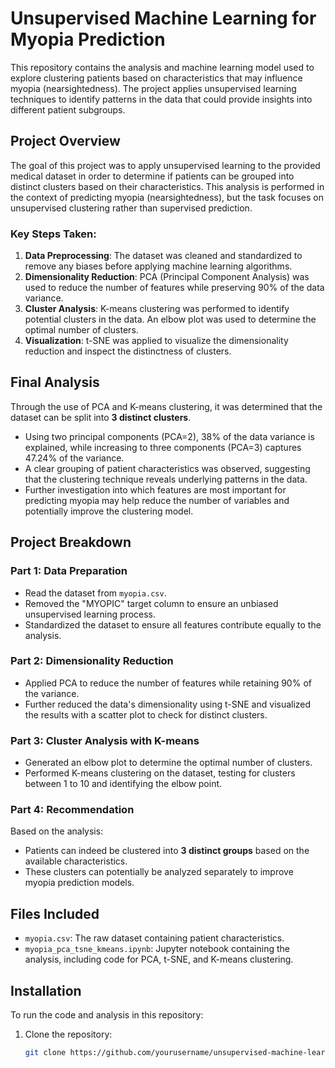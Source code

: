# Unsupervised Machine Learning for Myopia Prediction

This repository contains the analysis and machine learning model used to explore clustering patients based on characteristics that may influence myopia (nearsightedness). The project applies unsupervised learning techniques to identify patterns in the data that could provide insights into different patient subgroups. 

## Project Overview

The goal of this project was to apply unsupervised learning to the provided medical dataset in order to determine if patients can be grouped into distinct clusters based on their characteristics. This analysis is performed in the context of predicting myopia (nearsightedness), but the task focuses on unsupervised clustering rather than supervised prediction.

### Key Steps Taken:
1. **Data Preprocessing**: The dataset was cleaned and standardized to remove any biases before applying machine learning algorithms.
2. **Dimensionality Reduction**: PCA (Principal Component Analysis) was used to reduce the number of features while preserving 90% of the data variance.
3. **Cluster Analysis**: K-means clustering was performed to identify potential clusters in the data. An elbow plot was used to determine the optimal number of clusters.
4. **Visualization**: t-SNE was applied to visualize the dimensionality reduction and inspect the distinctness of clusters.

## Final Analysis

Through the use of PCA and K-means clustering, it was determined that the dataset can be split into **3 distinct clusters**. 
- Using two principal components (PCA=2), 38% of the data variance is explained, while increasing to three components (PCA=3) captures 47.24% of the variance.
- A clear grouping of patient characteristics was observed, suggesting that the clustering technique reveals underlying patterns in the data.
- Further investigation into which features are most important for predicting myopia may help reduce the number of variables and potentially improve the clustering model.

## Project Breakdown

### Part 1: Data Preparation
- Read the dataset from `myopia.csv`.
- Removed the "MYOPIC" target column to ensure an unbiased unsupervised learning process.
- Standardized the dataset to ensure all features contribute equally to the analysis.

### Part 2: Dimensionality Reduction
- Applied PCA to reduce the number of features while retaining 90% of the variance.
- Further reduced the data's dimensionality using t-SNE and visualized the results with a scatter plot to check for distinct clusters.

### Part 3: Cluster Analysis with K-means
- Generated an elbow plot to determine the optimal number of clusters.
- Performed K-means clustering on the dataset, testing for clusters between 1 to 10 and identifying the elbow point.

### Part 4: Recommendation
Based on the analysis:
- Patients can indeed be clustered into **3 distinct groups** based on the available characteristics.
- These clusters can potentially be analyzed separately to improve myopia prediction models.

## Files Included

- `myopia.csv`: The raw dataset containing patient characteristics.
- `myopia_pca_tsne_kmeans.ipynb`: Jupyter notebook containing the analysis, including code for PCA, t-SNE, and K-means clustering.

## Installation

To run the code and analysis in this repository:

1. Clone the repository:
   ```bash
   git clone https://github.com/yourusername/unsupervised-machine-learning.git
